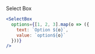 Select Box

```jsx
<SelectBox
  options={[1, 2, 3].map(o => ({
    text: `Option ${o}`,
    value: `option${o}`
  }))}
/>
```
